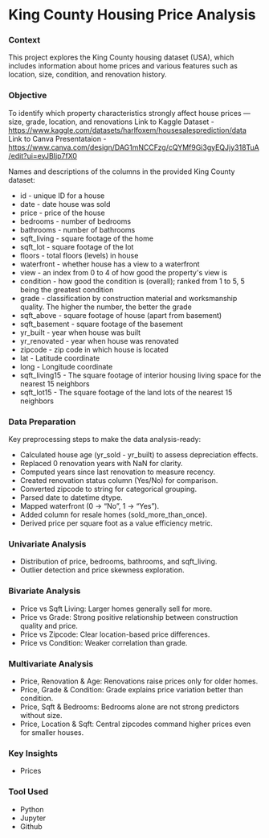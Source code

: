 # King County Housing Price Analysis

### Context
This project explores the King County housing dataset (USA), which includes information about home prices and various features such as location, size, condition, and renovation history.

### Objective
To identify which property characteristics strongly affect house prices — size, grade, location, and renovations
Link to Kaggle Dataset - https://www.kaggle.com/datasets/harlfoxem/housesalesprediction/data
Link to Canva Presentataion - https://www.canva.com/design/DAG1mNCCFzg/cQYMf9Gi3gyEQJjy318TuA/edit?ui=eyJBIjp7fX0

Names and descriptions of the columns in the provided King County dataset:

- id - unique ID for a house
- date - date house was sold
- price - price of the house
- bedrooms - number of bedrooms
- bathrooms - number of bathrooms
- sqft_living - square footage of the home
- sqft_lot - square footage of the lot
- floors - total floors (levels) in house
- waterfront - whether house has a view to a waterfront
- view - an index from 0 to 4 of how good the property's view is
- condition - how good the condition is (overall); ranked from 1 to 5, 5 being the greatest condition
- grade - classification by construction material and worksmanship quality. The higher the number, the better the grade
- sqft_above - square footage of house (apart from basement)
- sqft_basement - square footage of the basement
- yr_built - year when house was built
- yr_renovated - year when house was renovated
- zipcode - zip code in which house is located
- lat - Latitude coordinate
- long - Longitude coordinate
- sqft_living15 - The square footage of interior housing living space for the nearest 15 neighbors
- sqft_lot15 - The square footage of the land lots of the nearest 15 neighbors

### Data Preparation

Key preprocessing steps to make the data analysis-ready:

- Calculated house age (yr_sold - yr_built) to assess depreciation effects.
- Replaced 0 renovation years with NaN for clarity.
- Computed years since last renovation to measure recency.
- Created renovation status column (Yes/No) for comparison.
- Converted zipcode to string for categorical grouping.
- Parsed date to datetime dtype.
- Mapped waterfront (0 → “No”, 1 → “Yes”).
- Added column for resale homes (sold_more_than_once).
- Derived price per square foot as a value efficiency metric.

### Univariate Analysis
- Distribution of price, bedrooms, bathrooms, and sqft_living.
- Outlier detection and price skewness exploration.

### Bivariate Analysis
- Price vs Sqft Living: Larger homes generally sell for more.
- Price vs Grade: Strong positive relationship between construction quality and price.
- Price vs Zipcode: Clear location-based price differences.
- Price vs Condition: Weaker correlation than grade.

### Multivariate Analysis
- Price, Renovation & Age: Renovations raise prices only for older homes.
- Price, Grade & Condition: Grade explains price variation better than condition.
- Price, Sqft & Bedrooms: Bedrooms alone are not strong predictors without size.
- Price, Location & Sqft: Central zipcodes command higher prices even for smaller houses.

### Key Insights
- Prices

### Tool Used
- Python
- Jupyter
- Github
